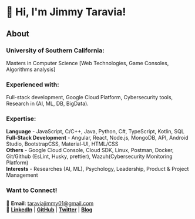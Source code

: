 # 👋 Hi, I'm Jimmy Taravia!  

## About
### **University of Southern California**: <br>
  Masters in Computer Science [Web Technologies, Game Consoles, Algorithms analysis]  <br>
### **Experienced with**: <br> 
  Full-stack development, Google Cloud Platform, Cybersecurity tools, Research in (AI, ML, DB, BigData).  <br>

### **Expertise**: 
 **Language** - JavaScript, C/C++, Java, Python, C#, TypeScript, Kotlin, SQL <br>
 **Full-Stack Development** - Angular, React, Node.js, MongoDB, API, Android Studio, BootstrapCSS, Material-UI, HTML/CSS <br>
 **Others** - Google Cloud Console, Cloud SDK,  Linux, Postman, Docker, Git/Github (EsLint, Husky, prettier), Wazuh(Cybersecurity Monitoring Platform) <br>
 **Interests** - Researches (AI, ML), Psychology, Leadership, Product & Project Management  <br>

### Want to Connect!  
📧 **Email**: taraviajimmy01@gmail.com  
🔗 [**LinkedIn**](https://linkedin.com/in/jimmytaravia) | [**GitHub**](https://github.com/Jimmy-Taravia2001) | [**Twitter**](https://x.com/Jimee_himself) | [**Blog**](https://get-rid-of-bullshit.blogspot.com)  


